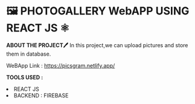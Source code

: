 # 🖼️ PHOTOGALLERY WebAPP USING REACT JS ⚛️

**ABOUT THE PROJECT🖊️**
In this project,we can upload pictures and store them in database.

WeBApp Link : https://picsgram.netlify.app/

**TOOLS USED :**

<LI>REACT JS</LI>
<LI>BACKEND : FIREBASE</LI>


